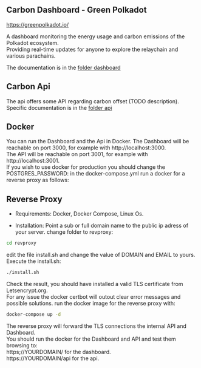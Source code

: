 ## Carbon Dashboard - Green Polkadot  
  
https://greenpolkadot.io/  
  
A dashboard monitoring the energy usage and carbon emissions of the Polkadot ecosystem.   
Providing real-time updates for anyone to explore the relaychain and various parachains.  

The documentation is in  the [folder dashboard](/dashboard)  

## Carbon Api  
  
The api offers some API regarding carbon offset (TODO description).  
Specific documentation is in  the [folder api](/api)  

## Docker
You can run the Dashboard and the Api in Docker. 
The Dashboard will be reachable on port 3000, for example with http://localhost:3000.  
The API will be reachable on port 3001, for example with http://localhost:3001.  
If you wish to use docker for production you should change the POSTGRES_PASSWORD: in the docker-compose.yml run a docker for a reverse proxy as follows:

## Reverse Proxy

- Requirements:
Docker, Docker Compose, Linux Os.

- Installation:
Point a sub or full domain name to the public ip adress of your server.
change folder to revproxy:  
```bash
cd revproxy
```
edit the file install.sh and change the value of DOMAIN and EMAIL to yours.  
Execute the install.sh:  
```bash
./install.sh
```
Check the result, you should have installed a valid TLS certificate from Letsencrypt.org.  
For any issue the docker certbot will outout clear error messages and possible solutions.
run the docker image for the reverse proxy with:
```bash
docker-compose up -d
```
The reverse proxy will forward the TLS connections the internal API and Dashboard.  
You should run the docker for the Dashboard and API and test them browsing to:  
https;//YOURDOMAIN/ for the dashboard.  
https://YOURDOMAIN/api for the api.  


